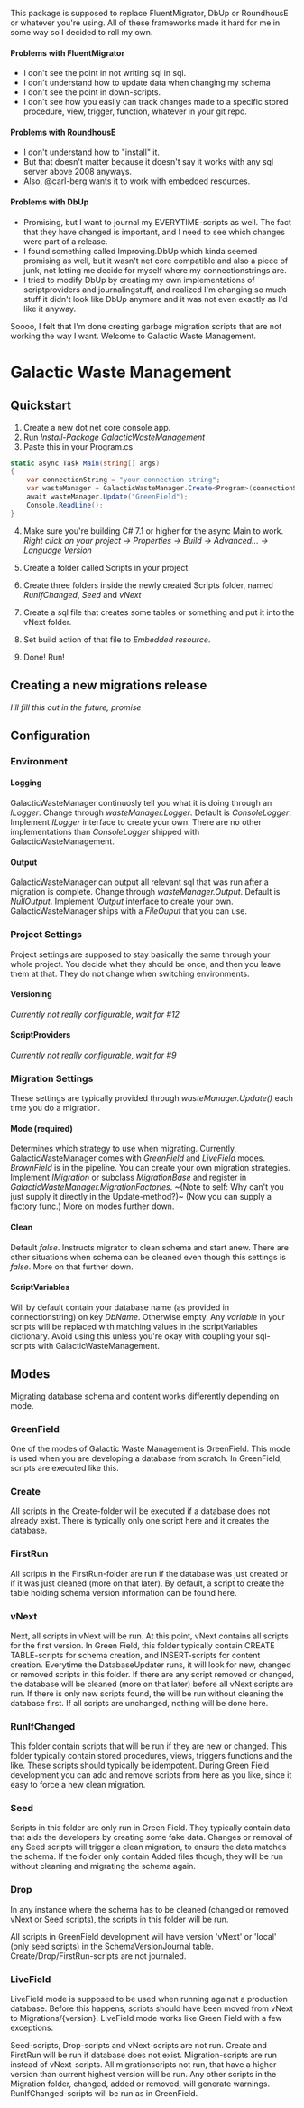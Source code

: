 This package is supposed to replace FluentMigrator, DbUp or RoundhousE or whatever you're using. All of these frameworks made it hard for me in some way so I decided to roll my own. 

#### Problems with FluentMigrator
* I don't see the point in not writing sql in sql.
* I don't understand how to update data when changing my schema
* I don't see the point in down-scripts.
* I don't see how you easily can track changes made to a specific stored procedure, view, trigger, function, whatever in your git repo.

#### Problems with RoundhousE
* I don't understand how to "install" it. 
* But that doesn't matter because it doesn't say it works with any sql server above 2008 anyways.
* Also, @carl-berg wants it to work with embedded resources.

#### Problems with DbUp
* Promising, but I want to journal my EVERYTIME-scripts as well. The fact that they have changed is important, and I need to see which changes were part of a release.
* I found something called Improving.DbUp which kinda seemed promising as well, but it wasn't net core compatible and also a piece of junk, not letting me decide for myself where my connectionstrings are.
* I tried to modify DbUp by creating my own implementations of scriptproviders and journalingstuff, and realized I'm changing so much stuff it didn't look like DbUp anymore and it was not even exactly as I'd like it anyway.

Soooo, I felt that I'm done creating garbage migration scripts that are not working the way I want. Welcome to Galactic Waste Management.

# Galactic Waste Management

## Quickstart
1. Create a new dot net core console app. 
2. Run *Install-Package GalacticWasteManagement*
3. Paste this in your Program.cs
```csharp
static async Task Main(string[] args)
{
    var connectionString = "your-connection-string";
    var wasteManager = GalacticWasteManager.Create<Program>(connectionString);
    await wasteManager.Update("GreenField");
    Console.ReadLine();
}
```
4. Make sure you're building C# 7.1 or higher for the async Main to work. *Right click on your project -> Properties -> Build -> Advanced... -> Language Version* 

5. Create a folder called Scripts in your project
6. Create three folders inside the newly created Scripts folder, named *RunIfChanged*, *Seed* and *vNext*
7. Create a sql file that creates some tables or something and put it into the vNext folder.
8. Set build action of that file to *Embedded resource*.
9. Done! Run!

## Creating a new migrations release
*I'll fill this out in the future, promise*

## Configuration

### Environment

#### Logging
GalacticWasteManager continuosly tell you what it is doing through an *ILogger*. Change through *wasteManager.Logger*. Default is *ConsoleLogger*. Implement *ILogger* interface to create your own. There are no other implementations than *ConsoleLogger* shipped with GalacticWasteManagement.

#### Output
GalacticWasteManager can output all relevant sql that was run after a migration is complete. Change through *wasteManager.Output*. Default is *NullOutput*. Implement *IOutput* interface to create your own. GalacticWasteManager ships with a *FileOuput* that you can use. 

### Project Settings
Project settings are supposed to stay basically the same through your whole project. You decide what they should be once, and then you leave them at that. They do not change when switching environments.

#### Versioning 
*Currently not really configurable, wait for #12*

#### ScriptProviders
*Currently not really configurable, wait for #9*

### Migration Settings
These settings are typically provided through *wasteManager.Update()* each time you do a migration.

#### Mode (required)
Determines which strategy to use when migrating. Currently, GalacticWasteManager comes with *GreenField* and *LiveField* modes. *BrownField* is in the pipeline. You can create your own migration strategies. Implement *IMigration* or subclass *MigrationBase* and register in *GalacticWasteManager.MigrationFactories*. ~(Note to self: Why can't you just supply it directly in the Update-method?)~ (Now you can supply a factory func.) More on modes further down. 

#### Clean
Default *false*. Instructs migrator to clean schema and start anew. There are other situations when schema can be cleaned even though this settings is *false*. More on that further down.

#### ScriptVariables
Will by default contain your database name (as provided in connectionstring) on key *DbName*. Otherwise empty. Any *$variable$* in your scripts will be replaced with matching values in the scriptVariables dictionary. Avoid using this unless you're okay with coupling your sql-scripts with GalacticWasteManagement. 

## Modes
Migrating database schema and content works differently depending on mode.

### GreenField

One of the modes of Galactic Waste Management is GreenField. This mode is used when you are developing a database from scratch.
In GreenField, scripts are executed like this.

### Create
All scripts in the Create-folder will be executed if a database does not already exist. There is typically only one script here and it creates the database.

### FirstRun
All scripts in the FirstRun-folder are run if the database was just created or if it was just cleaned (more on that later).
By default, a script to create the table holding schema version information can be found here.

### vNext
Next, all scripts in vNext will be run. At this point, vNext contains all scripts for the first version. In Green Field, this folder typically contain CREATE TABLE-scripts for schema creation, and INSERT-scripts for content creation.
Everytime the DatabaseUpdater runs, it will look for new, changed or removed scripts in this folder. If there are any script removed or changed, the database will be cleaned (more on that later) before all vNext scripts are run.
If there is only new scripts found, the will be run without cleaning the database first. If all scripts are unchanged, nothing will be done here.

### RunIfChanged
This folder contain scripts that will be run if they are new or changed. This folder typically contain stored procedures, views, triggers functions and the like. These scripts should typically be idempotent.
During Green Field development you can add and remove scripts from here as you like, since it easy to force a new clean migration.

### Seed
Scripts in this folder are only run in Green Field. They typically contain data that aids the developers by creating some fake data.
Changes or removal of any Seed scripts will trigger a clean migration, to ensure the data matches the schema. 
If the folder only contain Added files though, they will be run without cleaning and migrating the schema again.

### Drop
In any instance where the schema has to be cleaned (changed or removed vNext or Seed scripts), the scripts in this folder will be run.


All scripts in GreenField development will have version 'vNext' or 'local' (only seed scripts) in the SchemaVersionJournal table.
Create/Drop/FirstRun-scripts are not journaled.

### LiveField

LiveField mode is supposed to be used when running against a production database. Before this happens, scripts should have been moved from vNext to Migrations/{version}.
LiveField mode works like Green Field with a few exceptions.

Seed-scripts, Drop-scripts and vNext-scripts are not run.
Create and FirstRun will be run if database does not exist.
Migration-scripts are run instead of vNext-scripts. All migrationscripts not run, that have a higher version than current highest version will be run. 
Any other scripts in the Migration folder, changed, added or removed, will generate warnings.
RunIfChanged-scripts will be run as in GreenField.
